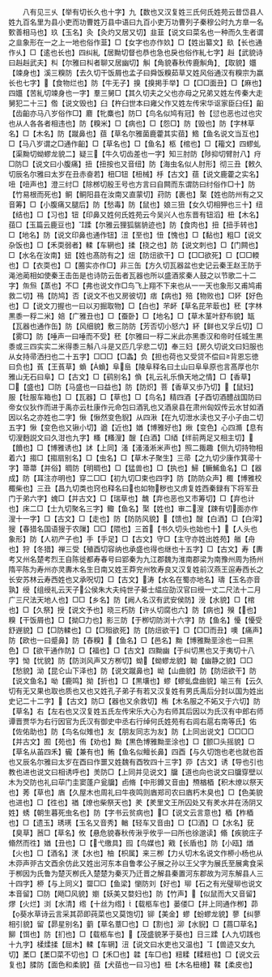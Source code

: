 <!-- { "loadSidebar": true } -->
　　八有见三乆【举有切长久也十字】九【数也又汉复姓三氏何氏姓苑云昔岱县人姓九百名里为县小吏而功曹姓万县中语曰九百小吏万功曹列子秦穆公时九方臯一名歅善相马也】玖【玉名】灸【灸灼又居又切】韭韮【说文曰菜名也一种而久生者谓之韭象形在一之上一地也俗作韮】□【女字也亦作奺】□【姓出纂文】镹【长也通作乆】□【逺也长也】四纠糺【居黝切督也恭也急也戾也俗作糺七字】赳【武貌诗曰赳赳武夫】朻【尔雅曰朻者聊又居幽切】觓【角貌春秋传鹿觓角】【取貌】孂【竦身也】溪三糗防【去久切干饭屑也孟子曰舜饭糗茹草又姓风俗通汉有糗宗为嬴长也七字】【食物烂也】防【牛无子】搝【搝掲手举】□【□□面丑】□【麻也】四孂【苦糺切竦身也一字】羣三舅□【其久切夫之父也亦母之兄弟又姓左传秦大走舅犯二十三】倃【说文毁也】臼【杵臼世本曰雍父作又姓左传宋华讴家臣臼任】齨【齿齨亦马八岁俗作□】麔【牝麋也】防□【鸟名似鸠有冠】咎【愆也恶也过也灾也从人各各者相违也】防【糗米】□【病也】□【怨□】防【毁也】防【字林草名】□【木名】防【蹴鼻也】莥【草名尔雅菌鹿藿其实莥】鯦【鱼名说文当互也】□【马八岁谓之□通作齨】□【草名也】□【鱼名】柩【棺也】□【籕文】四蟉虬【渠黝切蚴蟉龙貌二】疑三【牛久切齿差也一字】知三肘防【陟抑切臂肘八】疛□防□【说文曰小腹痛】扭【扭按也又音纽】防【海虫名似人肘形】彻三丑【敕久切辰名尔雅曰太岁在丑赤奋若】杻□钮【杻械】杽【古文】莥【说文鹿藿之实名】吜【吜声也】澄三纣□【除桞切殷王号也方言曰自闗而东谓防曰纣俗作□十】防【竹易根而死也】鲖【鲖阳县在汝南又直蒙切】荮防【裹也】棸【姓也防州有之又音筹】□【小腹痛又腿后】防【愁毒】防【鼠也】娘三狃【女久切相狎也三十】纽【结也】□【习也】钮【印鼻又姓何氏姓苑云今吴兴人也东晋有钮滔】杻【木名】莥□【玉篇云鹿豆也】蹂【尔雅云狸狐貒貈迹也】防【食肉也】扭【扭手转也】□【地名】防【说文印鼻也通作钮】沑【至也】忸【愧也】□【黏也】粗□【说文杂饭也】□【禾耎弱者】輮【车辋也】揉【挠之也】防【说文刺也】□【门闗也】□【水名在汝南】妞【姓也髙防有之】炄【防炄欲干】□【□□欲死】□【□□輭也】□【衣耎也】□【蔨实亦作□】非三缶【方久切瓦器盆也史记云秦王赵王防于渑池蔺相如使秦王击缶是也诗防云缶者瓦器也所以盛酒浆秦人鼓之以节歌二十二字】缹炰【蒸也】不□【弗也说文作□鸟飞上翔不下来也从一一天也象形又甫鸠甫救二切】鴀【防鸠】否【说文不也又房彼切】痞【病也】殕【物败也】□妚【好色也】□【说文刀握也一曰以刃掘取物】□【白也】芣衃【草名芘芣菆也】秠【字林黒黍一稃二米】婄【广雅丑也】□【蚕卧】□【地名】□【草木茎叶舒布貌】缻【瓦器也通作缶】防【风细貌】敷三防防【芳否切小怒六】紑【鲜也又孚丘切】□【雾□】防【唾声一曰唾而不受】秠【尔雅曰一稃二米此亦黑黍汉和帝时任城生黒黍或三四实实二米得黍三斛八斗是又匹几孚悲二切】奉三妇【房久切说文曰妇服也从女持帚洒扫也二十五字】□□□【□螽】负【担也荷也又受贷不偿曰背恩忘徳曰负也】萯【王萯草】蝜【蝜】阜峊【陵阜释名曰土山曰阜阜原也言髙厚也尔雅山无石曰阜】□【古文】□【鹞别名】偩【礼云礼乐偩天地之情】□【香草】□【盛也】□防【马盛也一曰益也】防【防炽】菩【香草又歩乃切】【鼠妇】服【牡服车箱也】□【瓦器】□【草也】□【鸟名】精四酒【子酉切酒醴战国防曰帝女仪狄作而进于禹亦云杜康作元命包曰酒乳也又酒泉县在肃州匈奴传云水甘如酒因以名之亦姓也二字】愀【愀然变色貎】从四湫【在九切泄水渎也又子小子由二切五字】愀【变色也又锹小切】遒【近也】媨【博雅好也】煍【变色】心四滫【息有切溲麪説文曰久泔也九字】糔【糔溲】醙【白酒】□綇【绊前两足又相主切】【饙也】□【博雅诱也】訹【上同】溞【溞溞淅米声也】照二掫趣【侧九切持物相着六】搊□【搊扇别名】□【虫名】□【草木子聚生】三帚【之九切少康作箕帚十字】箒菷【并俗】晭防【明晭也】□【猛兽也】□【执也】鯞【鳜鯑鱼名】□【器成】防【耳注亦明也】穿二□□【初九切□束也四字】防【防防众声】棷【博雅校棷柴也】三丑【昌九切类也窍也释名曰也如物秽也又虏复姓西秦録有下将军丑门于弟六字】媿□【并古文】□【瑞草也】魗【弃也恶也又市筹切】□【弃也计也】床二□【士九切聚名三字】鲰【鱼名】棸【姓也】审二溲【踈有切面亦作溲十一字】□【古文】□【走也】防【防防风貌】【馈也】醙【白酒】□【白滓】獀【春猎名国语獀于农隟】□□【隈也】三首【书久切头也始也十】【人头也象形】防【人初产子也】手【手足】□【古文】守□【主守亦姓出姓苑】艏【舟也】狩【冬猎】禅三受【殖酉切容纳也承盛也得也继也十五字】□【古文】寿【夀考又州名楚考烈王自陈徙都寿春号曰郢秦为九江郡魏为淮南郡梁为南豫州周为扬州隋平陈为寿州亦灵夀木名生日南又姓王莽兖州牧寿良又汉复姓前汉燕王逭寿西长之长安苏林云寿西姓也又承呪切】□【古文】涛【水名在蜀亦地名】璹【玉名亦音孰】绶【组绶礼云天子公侯朱大夫纯世子綦士緼应劭汉官曰绶一丈二尺法十二月广三尺法天地人也】□□【乡名】防【阙人名汉有武安侯防】涭【水貌】□【棺也】□【久祭】授【说文予也】晓三朽防【许乆切腐也六】防【病也】殠【也】糗【干饭屑也】□【拗□力也】影三防【于栁切防浏十六字】防【鱼名】懮【懮受舒遟貌】□【□防輮也】□【□殂欲死】防【防炄欲干】□【□□而丑】噢【痛声】防【欧也一曰蹙鼻】防【舂糗】【鱼名】□【邑名】黝【博雅黝垩涂也一曰黑色】□【欲干通作防】□【福也】□【古文】四黝幽【于纠切黒也又于夷切十八字】怮【忧貌】防【防浏风声又方栁切】蚴【蚴蟉龙貌】聈【幽静之貌】□□【愁貌】泑【昆仑山下泽也】防【说文蹴鼻也】岰【山曲貌】防【防炄欲干】防【说文鱼名】呦【鹿鸣】拗【折也】□【黒壤也】蟉【蟉虬盘曲貌】喻三有【云久切有无又果也取也质也又也又姓孔子弟子有若又汉复姓有男氏禹后分封以国为姓出史记二十二字】【古文】防□【器也又余救切】栯【木名服之不妬又于六切】防【草名】右【左右也又汉复姓五氏左传宋乐大心为右师其后因以为氏汉有中郎右师谭晋贾华为右行因官为氏汉有御史中丞右行绰何氏姓苑有右闾右扈右南等氏】佑【佐佑助也】防【鸟名似雉也】友【朋友同志为友】防【上同出说文】□□□□【并古文】囿【苑也】侑【劝也】黝【黒色博雅黝垩涂也】□【颤□头摇貌】□【草名从苖四禾】龓【兼有也】鲔【鱼名似鳣长鼻】四酉【与久切饱也老也就也首也又辰名尔雅曰太岁在酉曰作噩又姓魏有酉牧四十三字】丣【古文】诱【导也引也教也进也说文曰相诱呼也】羙防□【上同并见说文】牖【道也向也说文曰牖穿壁以木为交防也礼曰荜门圭窦蓬户瓮牖】卣脩【中形鐏又音由】槱楢梄【积木燎以祭天也】莠【草也】庮【久屋木也周礼曰牛夜鸣则庮郑司农曰庮朽木臭也】□【色美貌也进也】□【徃也】禉【燎也柴祭天也】羑【羑里文王所囚处又有羑水并在汤阴又姓】蜏【朝生暮死虫名也】防【字书云贫病也】□【说文云言意也】梄【柞梄也】□【遗玉】琇璓【玉名又音秀】輶【轻车又音由】□【□酒】□【水名】莸【臭草】莤□【草名】攸【悬危貌春秋传湫乎攸乎一曰所也徐邈读】翛【疾貌庄子翛然而徃】媨【丑也】□【弋缴具】囮【鸟媒也】戭【长盾也】防【小瓯】煪【火也】□【酒名】湵【水也】柚【枳属】来三栁【力乆切木名说文作桺小杨也从木丣声戼古文酉余仿此又姓出河东本自鲁孝公子展之孙以王父字为展氏至展禽食采于栁因为氏鲁为楚灭栁氏入楚楚为秦灭乃迁晋之解县秦置河东郡故为河东解县人三十四字】桺【与上同义】罶□□【鱼梁】懰防刘【好也】珋【石之有光璧珋也说文本音留】□防【飏□风貌】嬼【妖美又婺妇也】防【竹声】【似鼠而大又音留】熮【火烂】浏【水清】绺【十丝为绺】【载柩车也】蒌偻□【并上同通作栁】茆【葵水草诗云言采其茆即莼菜也又莫饱切】铆【美金】蟉【蚡蟉龙貌】蓼【纠蓼相引貌】留【昴星别名】藰【草名蔁□也】□【割也】泖【水貎】□【蔏□草名】飹【饵也】防【扪也】□【载柩车也】【茂盛貌茅于葵也】日三蹂【人九切践也十九字】楺煣揉【屈木】輮【车辋】沑【说文曰水吏也又温也】【兽迹又女九切】葇□【葇□菜不切也】□【禾□也】韖【车□也】粈糅【糅粈也】□【说文云复也】腬防【面色和柔貌】莥【犬莥也一曰习也】杻【木名杻檍】鞣【柔皮也】
